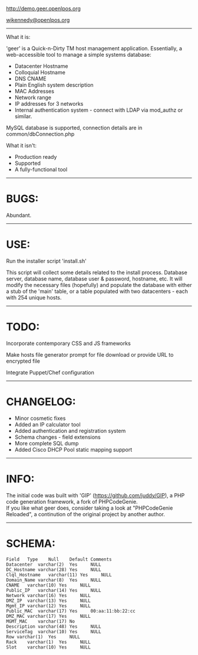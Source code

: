 http://demo.geer.openlpos.org

<wjkennedy@openlpos.org>

***

What it is:

'geer' is a Quick-n-Dirty TM host management application. Essentially, a web-accessible tool to manage a simple systems database:

- Datacenter Hostname
- Colloquial Hostname
- DNS CNAME
- Plain English system description
- MAC Addresses
- Network range
- IP addresses for 3 networks
- Internal authentication system - connect with LDAP via mod_authz or similar.

MySQL database is supported, connection details are in common/dbConnection.php

What it isn't:

- Production ready
- Supported
- A fully-functional tool

***

# BUGS:

Abundant.

***

# USE:

Run the installer script 'install.sh'

This script will collect some details related to the install process.  Database server, database name, database user & password, hostname, etc.
It will modify the necessary files (hopefully) and populate the database with either a stub of the 'main' table, or a table populated with two datacenters - each with 254 unique hosts.


***

# TODO:

Incorporate contemporary CSS and JS frameworks

Make hosts file generator prompt for file download or provide URL to encrypted file

Integrate Puppet/Chef configuration

***

# CHANGELOG:

* Minor cosmetic fixes
* Added an IP calculator tool
* Added authentication and registration system
* Schema changes - field extensions
* More complete SQL dump
* Added Cisco DHCP Pool static mapping support

***

# INFO:

The initial code was built with 'GIP' (https://github.com/juddy/GIP), a PHP code generation framework, a fork of PHPCodeGenie.  
If you like what geer does, consider taking a look at "PHPCodeGenie Reloaded", a continution of the original project by another author.

***

# SCHEMA:

    Field   Type    Null    Default Comments
    Datacenter  varchar(2)  Yes     NULL     
    DC_Hostname varchar(28) Yes     NULL     
    Clql_Hostname   varchar(11) Yes     NULL     
    Domain_Name varchar(8)  Yes     NULL     
    CNAME   varchar(10) Yes     NULL     
    Public_IP   varchar(14) Yes     NULL     
    Network varchar(16) Yes     NULL     
    DMZ_IP  varchar(13) Yes     NULL     
    Mgmt_IP varchar(12) Yes     NULL     
    Public_MAC  varchar(17) Yes     00:aa:11:bb:22:cc    
    DMZ_MAC varchar(17) Yes     NULL     
    MGMT_MAC    varchar(17) No       
    Description varchar(48) Yes     NULL     
    ServiceTag  varchar(10) Yes     NULL     
    Row varchar(1)  Yes     NULL     
    Rack    varchar(1)  Yes     NULL     
    Slot    varchar(10) Yes     NULL     
